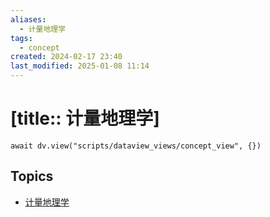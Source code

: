 ```yaml
---
aliases:
  - 计量地理学
tags:
  - concept
created: 2024-02-17 23:40
last_modified: 2025-01-08 11:14
---
```


# [title:: 计量地理学]

```dataviewjs
await dv.view("scripts/dataview_views/concept_view", {})
```

## Topics

- [计量地理学](_quantitative_geography_.md)
